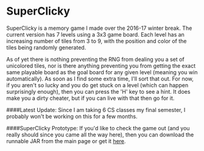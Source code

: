 # SuperClicky
SuperClicky is a memory game I made over the 2016-17 winter break. The current version has 7 levels using a 3x3 game board. Each level has an increasing number of tiles from 3 to 9, with the position and color of the tiles being randomly generated. 

As of yet there is nothing preventing the RNG from dealing you a set of unicolored tiles, nor is there anything preventing you from getting the exact same playable board as the goal board for any given level (meaning you win automatically). As soon as I find some extra time, I'll sort that out. For now, if you aren't so lucky and you do get stuck on a level (which can happen surprisingly enough), then you can press the 'H' key to see a hint. It does make you a dirty cheater, but if you can live with that then go for it.

####Latest Update:
Since I am taking 6 CS classes my final semester, I probably won't be working on this for a few months.

####SuperClicky Prototype:
If you'd like to check the game out (and you really should since you came all the way here), then you can download the runnable JAR from the main page or get it [here](https://github.com/tmryan/SuperClicky/raw/master/SuperClicky.jar).
